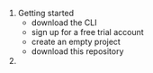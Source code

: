 1. Getting started
    - download the CLI
    - sign up for a free trial account
    - create an empty project
    - download this repository
2. 